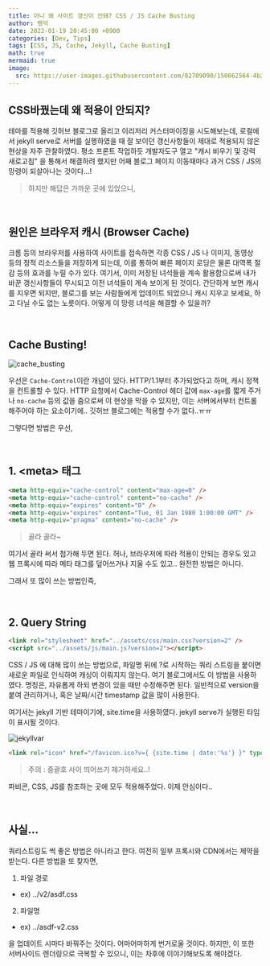 ```yaml
---
title: 아니 왜 사이트 갱신이 안돼? CSS / JS Cache Busting
author: 펭덕
date: 2022-01-19 20:45:00 +0900
categories: [Dev, Tips]
tags: [CSS, JS, Cache, Jekyll, Cache Busting]
math: true
mermaid: true
image:
  src: https://user-images.githubusercontent.com/82709090/150662564-4b2e308f-5652-4b9e-aa67-5724a523bfb1.png
---
```


## CSS바꿨는데 왜 적용이 안되지?

테마를 적용해 깃허브 블로그로 올리고 이리저리 커스터마이징을 시도해보는데, 로컬에서 jekyll serve로 서버를 실행하였을 때 잘 보이던 갱신사항들이 제대로 적용되지 않은 현상을 자주 관찰하였다. 평소 프론트 작업하듯 개발자도구 열고 "캐시 비우기 및 강력 새로고침" 을 통해서 해결하려 했지만 어째 블로그 페이지 이동때마다 과거 CSS / JS의 망령이 되살아나는 것이다...!

> 하지만 해답은 가까운 곳에 있었으니,

<br>

## 원인은 브라우저 캐시 (Browser Cache)

크롬 등의 브라우저를 사용하여 사이트를 접속하면 각종 CSS / JS 나 이미지, 동영상 등의 정적 리소스들을 저장하게 되는데, 이를 통하여 빠른 페이지 로딩은 물론 대역폭 절감 등의 효과를 누릴 수가 있다. 여기서, 이미 저장된 녀석들을 계속 활용함으로써 내가 바꾼 갱신사항들이 무시되고 이전 녀석들이 계속 보이게 된 것이다.
간단하게 보면 캐시를 지우면 되지만, 블로그를 보는 사람들에게 업데이트 되었으니 캐시 지우고 보세요, 하고 다닐 수도 없는 노릇이다. 어떻게 이 망령 녀석을 해결할 수 있을까?

<br>

## Cache Busting!

![cache_busting](https://user-images.githubusercontent.com/82709090/150662593-3d57a36c-a52d-4390-9d00-02f75c1ec486.png)

우선은 `Cache-Control`이란 개념이 있다. HTTP/1.1부터 추가되었다고 하며, 캐시 정책을 컨트롤할 수 있다. HTTP 요청에서 Cache-Control 헤더 값에 `max-age`를 짧게 주거나 `no-cache` 등의 값을 줌으로써 이 현상을 막을 수 있지만, 이는 서버에서부터 컨트롤 해주어야 하는 요소이기에.. 깃허브 블로그에는 적용할 수가 없다..ㅠㅠ

그렇다면 방법은 우선,

<br>

## 1. \<meta\> 태그

```HTML
<meta http-equiv="cache-control" content="max-age=0" />
<meta http-equiv="cache-control" content="no-cache" />
<meta http-equiv="expires" content="0" />
<meta http-equiv="expires" content="Tue, 01 Jan 1980 1:00:00 GMT" />
<meta http-equiv="pragma" content="no-cache" />
```

> 골라 골라~

여기서 골라 써서 첨가해 두면 된다. 허나, 브라우저에 따라 적용이 안되는 경우도 있고 웹 프록시에 따라 메타 태그를 덮어쓰거나 지울 수도 있고.. 완전한 방법은 아니다.

그래서 또 많이 쓰는 방법인즉,

<br>

## 2. Query String

```HTML
<link rel="stylesheet" href="../assets/css/main.css?version=2" />
<script src="../assets/js/main.js?version=2"></script>
```

CSS / JS 에 대해 많이 쓰는 방법으로, 파일명 뒤에 ?로 시작하는 쿼리 스트링을 붙이면 새로운 파일로 인식하여 캐싱이 이뤄지지 않는다. 여기 블로그에서도 이 방법을 사용하였다. 명칭은, 자유롭게 하되 변경이 있을 때만 수정해주면 된다. 일반적으로 version을 붙여 관리하거나, 혹은 날짜/시간 timestamp 값을 많이 사용한다.

여기서는 jekyll 기반 테마이기에, site.time을 사용하였다. jekyll serve가 실행된 타임이 표시될 것이다.

![jekyllvar](https://user-images.githubusercontent.com/82709090/150125847-07ecefd8-e8e8-4616-8107-dfba9dc2b413.png)

```HTML
<link rel="icon" href="/favicon.ico?v={ {site.time | date:'%s'} }" type="image/x-icon">
```
> 주의 : 중괄호 사이 띄어쓰기 제거하세요..!

파비콘, CSS, JS를 참조하는 곳에 모두 적용해주었다. 이제 안심이다..

<br>

## 사실...

쿼리스트링도 썩 좋은 방법은 아니라고 한다. 여전히 일부 프록시와 CDN에서는 제약을 받는다. 다른 방법을 또 찾자면,

1. 파일 경로
  - ex) ../v2/asdf.css
2. 파일명
  - ex) ../asdf-v2.css

을 업데이트 시마다 바꿔주는 것이다. 어마어마하게 번거로울 것이다. 하지만, 이 또한 서버사이드 렌더링으로 극복할 수 있으니, 이는 차후에 이야기해보도록 해야겠다.